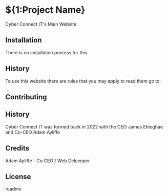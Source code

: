 <snippet>
  <content>
    
# ${1:Project Name}
    
Cyber Connect IT's Main Website
    
## Installation

There is no installation process for this
    
## History
    
To use this website there are rules that you may apply to read them go to:

## Contributing
    
## History

Cyber Connect IT was formed back in 2022 with the CEO James Ehioghae and Co-CEO Adam Ayliffe

## Credits

Adam Ayliffe - Co CEO / Web Delevoper

## License

</content>
  <tabTrigger>readme</tabTrigger>
</snippet>
